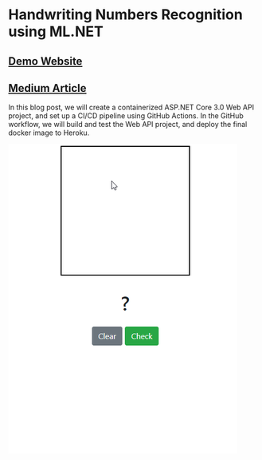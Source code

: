 # Handwriting Numbers Recognition using ML.NET

## [Demo Website](https://icolors.herokuapp.com)

## [Medium Article](https://codeburst.io/deploy-a-containerized-asp-net-core-app-to-heroku-using-github-actions-9e54c72db943)

In this blog post, we will create a containerized ASP.NET Core 3.0 Web API project, and set up a CI/CD pipeline using GitHub Actions. In the GitHub workflow, we will build and test the Web API project, and deploy the final docker image to Heroku.

![handwriting digits recognition](./handwriting-digits-recognition.gif)
